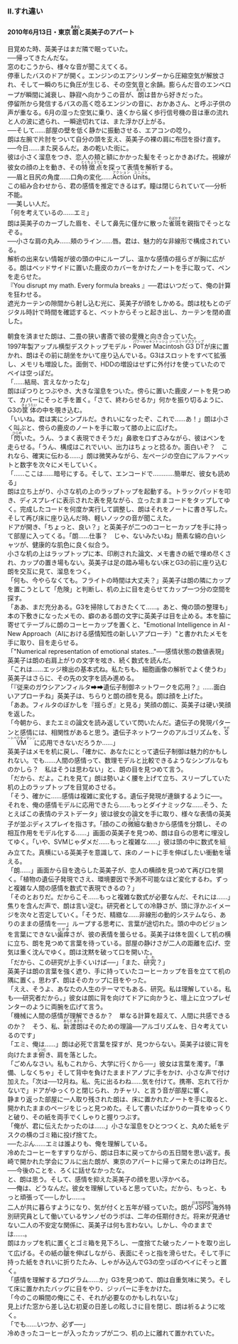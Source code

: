 <h3 class="heading">Ⅱ.すれ違い</h3>
<h4 class="heading">2010年6月13日・東京 <ruby>朗<rt>あきら</rt></ruby>と英美子のアパート</h4>
<p>目覚めた時、英美子はまだ隣で眠っていた。<br>
──帰ってきたんだな。<br>
窓のむこうから、様々な音が聞こえてくる。<br>
停車したバスのドアが開く。エンジンのエアシリンダーから圧縮空気が解放され、そして一瞬のちに負圧が生じる、その空気音と余韻。膨らんだ音のエンベロープが瞬間に減衰し、静寂へ向かうこの音が、<ruby>朗<rt>あきら</rt></ruby>は昔から好きだった。<br>
停留所から発信するバスの高く唸るエンジンの音に、おかあさん、と呼ぶ子供の声が重なる。6月の湿った空気に乗り、遠くから届く歩行信号機の音は車の流れと人の波に遮られ、一瞬途切れては、また浮かび上がる。<br>
──そして……部屋の壁を低く静かに振動させる、エアコンの唸り。<br>
朗は左腕で片肘をついて自分の頭を支え、英美子の裸の肩に布団を掛け直す。<br>
──今日……また戻るんだ。あの乾いた街に。<br>
彼は小さく溜息をつき、恋人の頬と額にかかった髪をそっとかきあげた。視線が彼女の顔の上を動き、その<ruby>特徴点<rt>とくちょうてん</rt></ruby>を探って表情を解析する。<br>
──眉と目尻の角度……口角の変化……<ruby>Action Units<rt>アクション　ユニット</rt></ruby>。<br>
この組み合わせから、君の感情を推定できるはず。瞳は閉じられていて──分析不能。<br>
──美しい人だ。<br>
「何を考えているの……エミ」<br>
朗は英美子のカーブした眉を、そして鼻先に僅かに散った<ruby>雀斑<rt>そばかす</rt></ruby>を親指でそっとなぞる。<br>
──小さな肩の丸み……頬のライン……唇。君は、魅力的な非線形で構成されている。<br>
解析の出来ない情報が彼の頭の中にループし、温かな感情の揺らぎが胸に広がる。朗はベッドサイドに置いた鹿皮のカバーをかけたノートを手に取って、ペンを走らせた。<br>
『You disrupt my math. Every formula breaks 』──君はいつだって、俺の計算を狂わせる。<br>
遮光カーテンの隙間から射し込む光に、英美子が顔をしかめる。朗は枕もとのデジタル時計で時間を確認すると、ベットからそっと起き出し、カーテンを閉め直した。</p>

<p>朝食を済ませた朗は、二畳の狭い書斎で彼の愛機と向き合っていた。<br>
1997年製アップル横型デスクトップモデル・<ruby>Power Macintosh G3 DT<rt>パワーマッキントッシュ ジースリーデスクトップ</rt></ruby>が床に置かれ、朗はその前に胡坐をかいて座り込んでいる。G3はスロットをすべて拡張し、メモリも増設した。面倒で、HDDの増設はせずに外付けを使っていたのでベイは空っぽだ。<br>
「……結局、言えなかったな」<br>
朗はぽつりとつぶやき、大きな溜息をついた。傍らに置いた鹿皮ノートを見つめて、カバーにそっと手を置く。「さて、終わらせるか」何かを振り切るように、G3の<ruby>筐体<rt>きょうたい</rt></ruby>の中を覗き込む。<br>
「いいね。君は実にシンプルだ。きれいになったぞ、これで……あ！」朗は小さく叫ぶと、傍らの鹿皮のノートを手に取って膝の上に広げた。<br>
「<ruby>閃<rt>ひらめ</rt></ruby>いた。うん、うまく表現できそうだ」鼻歌を口ずさみながら、彼はペンを走らせる。「うん、構成はこれでいい、出力はちょっと捻るか。面白いぞ？　これなら、確実に伝わる……」朗は微笑みながら、左ページの空白にアルファベットと数字を次々にメモしていく。<br>
「……ここは……暗号にする。そして、エンコードで…………簡単だ、彼女も読める」<br>
朗は立ち上がり、小さな机の上のラップトップを起動する。トラックパッドを叩き、ディスプレイに表示された表を見ながら、立ったままコードをタップしてゆく。完成したコードを何度か実行して調整し、朗はそれをノートに書き写した。そして再び床に座り込んだ時、軽いノックの音が聞こえた。<br>
ドアが開き、｢ちょっと、良い？」と英美子が二つのコーヒーカップを手に持って部屋に入ってくる。「朗……仕事？　じゃ、ないみたいね」簡素な綿の白いシャツが、健康的な肌色に良く似合う。<br>
小さな机の上はラップトップに本、印刷された論文、メモ書きの紙で埋め尽くされ、カップの置き場もない。英美子は足の踏み場もない床とG3の前に座り込む朗を交互に見て、溜息をつく。<br>
「何も、今やらなくても。フライトの時間は大丈夫？」英美子は朗の隣にカップを置こうとして「危険」と判断し、机の上に目を走らせてカップ一つ分の空間を探す。<br>
「ああ、まだ充分ある。G3を掃除しておきたくて……。あと、俺の頭の整理も」<br>
本の下敷きになったメモの、癖のある朗の文字に英美子は目を止める。本を脇に寄せてテーブルに朗のコーヒーカップを置くと、"Emotional Intelligence in AI - New Approach（AIにおける感情知性の新しいアプローチ）"と書かれたメモを手に取り、目を走らせる。<br>
「"Numerical representation of emotional states…"──感情状態の数値表現」英美子は朗の右肩上がりの文字を呟き、続く数式を読んだ。<br>
「これは……エッジ検出の基本式ね。私たちも、細胞画像の解析でよく使うわ」英美子はさらに、その先の文字を読み進める。<br>
「『従来のガウシアンフィルタ➡➡遺伝子制御ネットワークを応用？』……面白いアプローチね」英美子は、ちらりと朗の顔を見る。朗は顔を上げた。<br>
「ああ。フィルタのぼかしを『揺らぎ』と見る」笑顔の朗に、英美子は硬い笑顔を返した。<br>
「今朝から、またエミの論文を読み返していて閃いたんだ。遺伝子の発現パターンと感情には、相関性があると思う。遺伝子ネットワークのアルゴリズムを、<ruby>SVM<rt>サポートベクターマシン</rt></ruby>に応用できないだろうか……」<br>
英美子はメモを机に戻し、「確かに、あなたにとって遺伝子制御は魅力的かもしれない。でも……人間の感情って、数理モデルと比較できるようなシンプルなものかしら？　私はそうは思わない」と、朗の目を見つめて言う。<br>
「だから、だよ。これを見て」朗は勢いよく腰を上げて立ち、スリープしていた机の上のラップトップを目覚めさせる。<br>
「そう、確かに……感情は複雑に変化する。遺伝子発現が連鎖するように──。それを、俺の感情モデルに応用できたら……もっとダイナミックな……そう、たとえばこの表情のテストデータ」彼は彼女の論文を手に取り、様々な表情の英美子が並ぶディスプレイを指さす。「顔のこの<ruby>微細<rt>びさい</rt></ruby>な動きから感情を分類し、その相互作用をモデル化する……」画面の英美子を見つめ、朗は自らの思考に埋没してゆく。「いや、SVMじゃダメだ……もっと複雑な……」彼は頭の中に数式を組み立てた。真横にいる英美子を意識して、床のノートに手を伸ばしたい衝動を<ruby>堪<rt>こら</rt></ruby>える。<br>
「朗……」画面から目を逸らした英美子が、恋人の横顔を見つめて再び口を開く。「植物の遺伝子発現でさえ、環境要因で予測不可能なほど変化するわ。ずっと複雑な人間の感情を数式で表現できるの？」<br>
「そのとおりだ。だからこそ……もっと複雑な数式が必要なんだ、それには……」焦りを含んだ声で、朗は言い淀む。研究者としての冷静さが、頭に浮かぶイメージを次々と否定していく。「そうだ、精緻な……非線形の動的システムなら、ありのままの感情を──」ループする思考に、言葉が途切れた。頭の中のビジョンを言葉にできない<ruby>歯痒<rt>はがゆ</rt></ruby>さが、彼の表情を曇らせる。英美子は体を固くして机の横に立ち、朗を見つめて言葉を待っている。部屋の静けさが二人の距離を広げ、空気は重く沈んでゆく。朗は沈黙を破って口を開いた。<br>
「だから、この研究が上手くいけば──」「また、<ruby>研究<rt>それ</rt></ruby>？」<br>
英美子は朗の言葉を強く遮り、手に持っていたコーヒーカップを音を立てて机の隅に置く。思わず、朗はそのカップに目をやった。<br>
「ええ、そうよ、あなたの人生のテーマでもある、研究。私は理解している。私も──研究者だから。」彼女は朗に背を向けてドアに向かうと、壇上に立つプレゼンターのように両腕を広げて言う。<br>
「機械に人間の感情が理解できるか？　単なる計算を超えて、人間に共感できるのか？　そう、私、<ruby>新渡朗<rt>あらと あきら</rt></ruby>はそのための理論──アルゴリズムを、日々考えているのです」<br>
「エミ、俺は……」朗は必死で言葉を探すが、見つからない。英美子は彼に背を向けたまま<ruby>俯<rt>うつむ</rt></ruby>き、肩を落とした。<br>
「ごめんなさい。私もこれから、大学に行くから──」彼女は言葉を濁す。「準備、しなくちゃ」そして背中を負けたままドアノブに手をかけ、小さな声で付け加えた。「次は──12月ね。私、先に出るわね……気を付けて。携帯、忘れて行かないで」ドアがゆっくりと閉じられ、カチャリ、と言う音が部屋に響く。<br>
静まり返った部屋に一人取り残された朗は、床に置かれたノートを手に取ると、開かれたままのページをじっと見つめた。そして書いたばかりの一頁をゆっくりと破り、その紙を両手でくしゃりと握りつぶす。<br>
「俺が、君に伝えたかったのは……」小さな溜息をひとつつくと、丸めた紙をデスクの横のゴミ箱に投げ捨てた。<br>
──たぶん……エミは誰よりも、俺を理解している。<br>
冷めたコーヒーをすすりながら、朗は日本に戻ってからの五日間を思い返す。長崎で開かれた学会にフルに出た朗が、東京のアパートに帰って来たのは昨日だ。<br>
──今後のことを、ろくに話せなかったな。<br>
と、朗は思う。そして、感情を抑えた英美子の顔を思い浮かべる。<br>
──俺は、どうなんだ。彼女を理解していると思っていた。だから、もっと、もっと頑張って──しかし……。<br>
二人が共に暮らすようになり、気が付くと五年が経っていた。朗が<ruby>JSPS<rt>日本学術振興会</rt></ruby>海外特別研究員として働いているサンノゼのラボは、二年の任期付きだ。将来が見通せない二人の不安定な関係に、英美子は何も言わない。しかし、今のままでは……。<br>
朗はカップを机に置くとゴミ箱を見下ろし、一度捨てた破ったノートを取り出して広げる。その紙の<ruby>皺<rt>しわ</rt></ruby>を伸ばしながら、表面にそっと指を滑らせた。そして手に持った紙をきれいに折りたたみ、しゃがみ込んでG3の空っぽのベイにそっと置く。<br>
「感情を理解するプログラム……か」G3を見つめて、朗は自重気味に笑う。そして床に置かれたバッグに目をやり、ジッパーに手をかけた。<br>
「今のこの瞬間の俺にこそ、それが必要なのかもしれないな」<br>
見上げた窓から差し込む初夏の日差しの眩しさに目を閉じ、朗は祈るように呟く。<br>
「でも……いつか、必ず──」<br>
冷めきったコーヒーが入ったカップが二つ、机の上に離れて置かれていた。</p>
